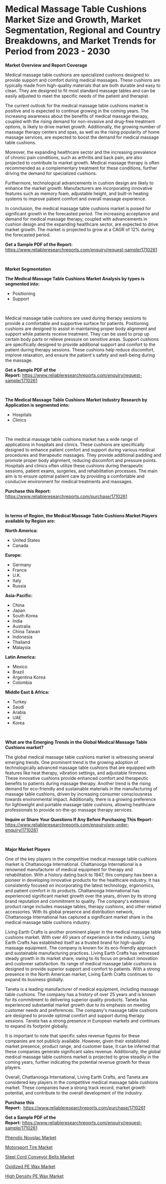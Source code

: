 <p><h1>Medical Massage Table Cushions Market Size and Growth, Market Segmentation, Regional and Country Breakdowns, and Market Trends for Period from 2023 -  2030</h1></p><p><strong>Market Overview and Report Coverage</strong></p>
<p><p>Medical massage table cushions are specialized cushions designed to provide support and comfort during medical massages. These cushions are typically made from high-quality materials that are both durable and easy to clean. They are designed to fit most standard massage tables and can be easily adjusted to meet the specific needs of the patient and therapist.</p><p>The current outlook for the medical massage table cushions market is positive and is expected to continue growing in the coming years. The increasing awareness about the benefits of medical massage therapy, coupled with the rising demand for non-invasive and drug-free treatment options, is likely to drive market growth. Additionally, the growing number of massage therapy centers and spas, as well as the rising popularity of home massage services, are expected to boost the demand for medical massage table cushions.</p><p>Moreover, the expanding healthcare sector and the increasing prevalence of chronic pain conditions, such as arthritis and back pain, are also projected to contribute to market growth. Medical massage therapy is often recommended as a complementary treatment for these conditions, further driving the demand for specialized cushions.</p><p>Furthermore, technological advancements in cushion design are likely to enhance the market growth. Manufacturers are incorporating innovative features such as memory foam, adjustable height, and built-in heating systems to improve patient comfort and overall massage experience.</p><p>In conclusion, the medical massage table cushions market is poised for significant growth in the forecasted period. The increasing acceptance and demand for medical massage therapy, coupled with advancements in cushion design and the expanding healthcare sector, are expected to drive market growth. The market is projected to grow at a CAGR of 12% during the forecasted period.</p></p>
<p><strong>Get a Sample PDF of the Report:</strong> <a href="https://www.reliableresearchreports.com/enquiry/request-sample/1710261">https://www.reliableresearchreports.com/enquiry/request-sample/1710261</a></p>
<p>&nbsp;</p>
<p><strong>Market Segmentation</strong></p>
<p><strong>The Medical Massage Table Cushions Market Analysis by types is segmented into:</strong></p>
<p><ul><li>Positioning</li><li>Support</li></ul></p>
<p>&nbsp;</p>
<p><p>Medical massage table cushions are used during therapy sessions to provide a comfortable and supportive surface for patients. Positioning cushions are designed to assist in maintaining proper body alignment and support while patients receive treatment. They can be used to prop up certain body parts or relieve pressure on sensitive areas. Support cushions are specifically designed to provide additional support and comfort to the patient during therapy sessions. These cushions help reduce discomfort, improve relaxation, and ensure the patient's safety and well-being during the massage.</p></p>
<p><strong>Get a Sample PDF of the Report:</strong>&nbsp;<a href="https://www.reliableresearchreports.com/enquiry/request-sample/1710261">https://www.reliableresearchreports.com/enquiry/request-sample/1710261</a></p>
<p>&nbsp;</p>
<p><strong>The Medical Massage Table Cushions Market Industry Research by Application is segmented into:</strong></p>
<p><ul><li>Hospitals</li><li>Clinics</li></ul></p>
<p>&nbsp;</p>
<p><p>The medical massage table cushions market has a wide range of applications in hospitals and clinics. These cushions are specifically designed to enhance patient comfort and support during various medical procedures and therapeutic massages. They provide additional padding and promote proper body alignment, reducing discomfort and pressure points. Hospitals and clinics often utilize these cushions during therapeutic sessions, patient exams, surgeries, and rehabilitation processes. The main aim is to ensure optimal patient care by providing a comfortable and conducive environment for medical treatments and massages.</p></p>
<p><strong>Purchase this Report:</strong>&nbsp; <a href="https://www.reliableresearchreports.com/purchase/1710261">https://www.reliableresearchreports.com/purchase/1710261</a></p>
<p>&nbsp;</p>
<p><strong>In terms of Region, the Medical Massage Table Cushions Market Players available by Region are:</strong></p>
<p>
    <p> <strong> North America: </strong>
        <ul>
            <li>United States</li>
            <li>Canada</li>
        </ul>
        </p> 
    <p> <strong> Europe: </strong>
        <ul>
            <li>Germany</li>
            <li>France</li>
            <li>U.K.</li>
            <li>Italy</li>
            <li>Russia</li>
        </ul>
        </p> 
    <p> <strong> Asia-Pacific: </strong>
        <ul>
            <li>China</li>
            <li>Japan</li>
            <li>South Korea</li>
            <li>India</li>
            <li>Australia</li>
            <li>China Taiwan</li>
            <li>Indonesia</li>
            <li>Thailand</li>
            <li>Malaysia</li>
        </ul>
        </p> 
    <p> <strong> Latin America: </strong>
        <ul>
            <li>Mexico</li>
            <li>Brazil</li>
            <li>Argentina Korea</li>
            <li>Colombia</li>
        </ul>
        </p> 
    <p> <strong> Middle East & Africa: </strong>
        <ul>
            <li>Turkey</li>
            <li>Saudi</li>
            <li>Arabia</li>
            <li>UAE</li>
            <li>Korea</li>
        </ul>
    </p>
    </p>
<p>&nbsp;</p>
<p><strong>What are the Emerging Trends in the Global Medical Massage Table Cushions market?</strong></p>
<p><p>The global medical massage table cushions market is witnessing several emerging trends. One prominent trend is the growing adoption of technologically advanced massage table cushions that are equipped with features like heat therapy, vibration settings, and adjustable firmness. These innovative cushions provide enhanced comfort and therapeutic benefits to patients during massage therapy. Another trend is the rising demand for eco-friendly and sustainable materials in the manufacturing of massage table cushions, driven by increasing consumer consciousness towards environmental impact. Additionally, there is a growing preference for lightweight and portable massage table cushions, allowing healthcare professionals to provide on-the-go massage therapy services.</p></p>
<p><strong>Inquire or Share Your Questions If Any Before Purchasing This Report</strong>- <a href="https://www.reliableresearchreports.com/enquiry/pre-order-enquiry/1710261">https://www.reliableresearchreports.com/enquiry/pre-order-enquiry/1710261</a></p>
<p>&nbsp;</p>
<p><strong>Major Market Players</strong></p>
<p><p>One of the key players in the competitive medical massage table cushions market is Chattanooga International. Chattanooga International is a renowned manufacturer of medical equipment for therapy and rehabilitation. With a history dating back to 1947, this company has been a pioneer in developing innovative products for the healthcare industry. It has consistently focused on incorporating the latest technology, ergonomics, and patient comfort in its products. Chattanooga International has experienced significant market growth over the years, driven by its strong brand reputation and commitment to quality. The company's extensive product range includes massage tables, therapy cushions, and other related accessories. With its global presence and distribution network, Chattanooga International has captured a significant market share in the medical massage table cushions industry.</p><p>Living Earth Crafts is another prominent player in the medical massage table cushions market. With over 40 years of experience in the industry, Living Earth Crafts has established itself as a trusted brand for high-quality massage equipment. The company is known for its eco-friendly approach and sustainable manufacturing practices. Living Earth Crafts has witnessed steady growth in its market share, owing to its focus on product innovation and customer satisfaction. Its range of medical massage table cushions is designed to provide superior support and comfort to patients. With a strong presence in the North American market, Living Earth Crafts continues to expand its business globally.</p><p>Taneta is a leading manufacturer of medical equipment, including massage table cushions. The company has a history of over 25 years and is known for its commitment to delivering superior quality products. Taneta has experienced substantial market growth due to its emphasis on meeting customer needs and preferences. The company's massage table cushions are designed to provide optimal comfort and support during therapy sessions. Taneta has a strong presence in European markets and continues to expand its footprint globally.</p><p>It is important to note that specific sales revenue figures for these companies are not publicly available. However, given their established market presence, product range, and customer base, it can be inferred that these companies generate significant sales revenue. Additionally, the global medical massage table cushions market is projected to grow steadily in the coming years, further indicating the potential revenue growth for these players.</p><p>Overall, Chattanooga International, Living Earth Crafts, and Taneta are considered key players in the competitive medical massage table cushions market. These companies have a strong track record, market growth potential, and contribute to the overall development of the industry.</p></p>
<p><strong>Purchase this Report:</strong>&nbsp;&nbsp;<a href="https://www.reliableresearchreports.com/purchase/1710261">https://www.reliableresearchreports.com/purchase/1710261</a></p>
<p></p>
<p><strong>Get a Sample PDF of the Report:</strong>&nbsp;<a href="https://www.reliableresearchreports.com/enquiry/request-sample/1710261">https://www.reliableresearchreports.com/enquiry/request-sample/1710261</a></p>
<p><p><a href="https://www.linkedin.com/pulse/phenolic-novolac-market-share-amp-new-trends-analysis-report-type-6sg0c/">Phenolic Novolac Market</a></p><p><a href="https://medium.com/@candiceveum/motorsport-tire-market-share-evolution-and-market-growth-trends-2023-2030-06bc805ce2bb">Motorsport Tire Market</a></p><p><a href="https://medium.com/@ebbakautzer/steel-cord-conveyor-belts-market-share-evolution-and-market-growth-trends-2023-2030-70d43a378795">Steel Cord Conveyor Belts Market</a></p><p><a href="https://www.linkedin.com/pulse/oxidized-pe-wax-market-size-share-global-analysis-report-jzkpc/">Oxidized PE Wax Market</a></p><p><a href="https://www.linkedin.com/pulse/high-density-pe-wax-market-insights-players-forecast-till-gr7rc/">High Density PE Wax Market</a></p></p>